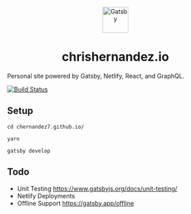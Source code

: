 <p align="center">
  <a href="https://www.gatsbyjs.org">
    <img alt="Gatsby" src="https://www.gatsbyjs.org/monogram.svg" width="60" />
  </a>
</p>
<h1 align="center">
  chrishernandez.io
</h1>

Personal site powered by Gatsby, Netlify, React, and GraphQL.

[![Build Status](https://travis-ci.org/chernandez7/chernandez7.github.io.svg?branch=master)](https://travis-ci.org/chernandez7/chernandez7.github.io)

## Setup

`cd chernandez7.github.io/`

`yarn`

`gatsby develop`

## Todo

- Unit Testing https://www.gatsbyjs.org/docs/unit-testing/
- Netlify Deployments
- Offline Support https://gatsby.app/offline

<!---
## 💫 Deploy

[![Deploy to Netlify](https://www.netlify.com/img/deploy/button.svg)](https://app.netlify.com/start/deploy?repository=https://github.com/gatsbyjs/gatsby-starter-default)
---!>
